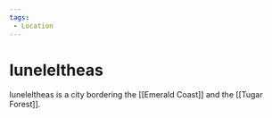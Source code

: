 ```yaml
---
tags:
 - Location
---
```


# Iuneleltheas 

Iuneleltheas is a city bordering the [[Emerald Coast]] and the [[Tugar Forest]]. 